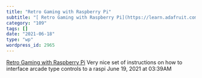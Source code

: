 ```yaml
---
title: "Retro Gaming with Raspberry Pi"
subtitle: "[ Retro Gaming with Raspberry Pi](https://learn.adafruit.com/retro-gaming-with-raspberry-pi/adding-c..."
category: "109"
tags: []
date: "2021-06-18"
type: "wp"
wordpress_id: 2965
---
```

[ Retro Gaming with Raspberry Pi](https://learn.adafruit.com/retro-gaming-with-raspberry-pi/adding-controls-hardware)
 Very nice set of instructions on how to interface arcade type controls to a raspi
June 19, 2021 at 03:39AM